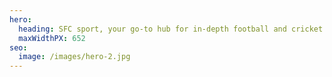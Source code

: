 ```yaml
---
hero:
  heading: SFC sport, your go-to hub for in-depth football and cricket insights, bringing analysis on key games, players, and stats. With an engaging mix of match reviews and strategy breakdowns, it’s a must-read for sports enthusiasts. Keep up with the latest trends, techniques, and discussions shaping the world of cricket and football!
  maxWidthPX: 652
seo:
  image: /images/hero-2.jpg
---
```

